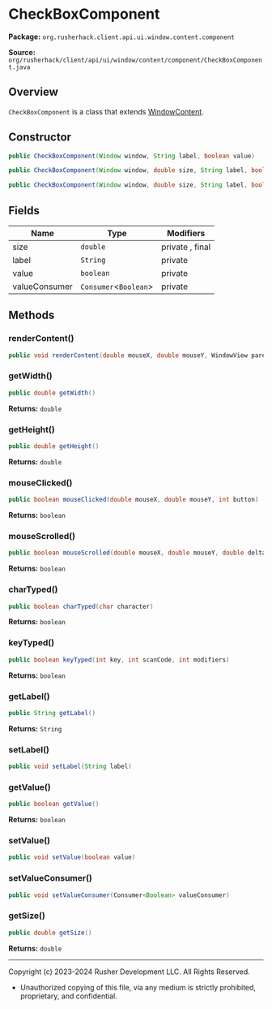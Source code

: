 # CheckBoxComponent

**Package:** `org.rusherhack.client.api.ui.window.content.component`

**Source:** `org/rusherhack/client/api/ui/window/content/component/CheckBoxComponent.java`

## Overview

`CheckBoxComponent` is a class that extends [WindowContent](WindowContent.md).

## Constructor

```java
public CheckBoxComponent(Window window, String label, boolean value)
```

```java
public CheckBoxComponent(Window window, double size, String label, boolean value)
```

```java
public CheckBoxComponent(Window window, double size, String label, boolean value, Consumer<Boolean> callback)
```

## Fields

| Name | Type | Modifiers |
|------|------|----------|
| size | `double` | private , final |
| label | `String` | private |
| value | `boolean` | private |
| valueConsumer | `Consumer`<`Boolean`> | private |


## Methods

### renderContent()

```java
public void renderContent(double mouseX, double mouseY, WindowView parent)
```

### getWidth()

```java
public double getWidth()
```

**Returns:** `double`

### getHeight()

```java
public double getHeight()
```

**Returns:** `double`

### mouseClicked()

```java
public boolean mouseClicked(double mouseX, double mouseY, int button)
```

**Returns:** `boolean`

### mouseScrolled()

```java
public boolean mouseScrolled(double mouseX, double mouseY, double delta)
```

**Returns:** `boolean`

### charTyped()

```java
public boolean charTyped(char character)
```

**Returns:** `boolean`

### keyTyped()

```java
public boolean keyTyped(int key, int scanCode, int modifiers)
```

**Returns:** `boolean`

### getLabel()

```java
public String getLabel()
```

**Returns:** `String`

### setLabel()

```java
public void setLabel(String label)
```

### getValue()

```java
public boolean getValue()
```

**Returns:** `boolean`

### setValue()

```java
public void setValue(boolean value)
```

### setValueConsumer()

```java
public void setValueConsumer(Consumer<Boolean> valueConsumer)
```

### getSize()

```java
public double getSize()
```

**Returns:** `double`

---

Copyright (c) 2023-2024 Rusher Development LLC. All Rights Reserved.
* Unauthorized copying of this file, via any medium is strictly prohibited, proprietary, and confidential.
